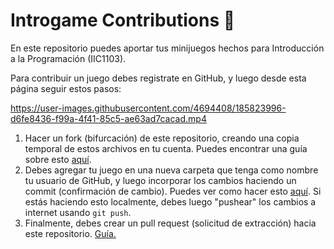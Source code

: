 # Introgame Contributions 👾
En este repositorio puedes aportar tus minijuegos hechos para Introducción a la Programación (IIC1103).

Para contribuir un juego debes registrate en GitHub, y luego desde esta página seguir estos pasos:

https://user-images.githubusercontent.com/4694408/185823996-d6fe8436-f99a-4f41-85c5-ae63ad7cacad.mp4

1. Hacer un fork (bifurcación) de este repositorio, creando una copia temporal de estos archivos en tu cuenta. Puedes encontrar una guía sobre esto [aquí](https://help.github.com/es/github/collaborating-with-issues-and-pull-requests/working-with-forks).
2. Debes agregar tu juego en una nueva carpeta que tenga como nombre tu usuario de GitHub, y luego incorporar los cambios haciendo un commit (confirmación de cambio). Puedes ver como hacer esto [aquí](https://help.github.com/es/github/using-git). Si estás haciendo esto localmente, debes luego "pushear" los cambios a internet usando `git push`.
3. Finalmente, debes crear un pull request (solicitud de extracción) hacia este repositorio. [Guía.](https://help.github.com/es/github/collaborating-with-issues-and-pull-requests/proposing-changes-to-your-work-with-pull-requests)

